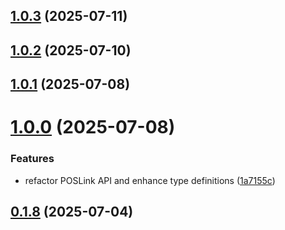 

## [1.0.3](https://github.com/phattran1201/react-native-pax/compare/v1.0.2...v1.0.3) (2025-07-11)

## [1.0.2](https://github.com/phattran1201/react-native-pax/compare/v1.0.1...v1.0.2) (2025-07-10)

## [1.0.1](https://github.com/phattran1201/react-native-pax/compare/v1.0.0...v1.0.1) (2025-07-08)

# [1.0.0](https://github.com/phattran1201/react-native-pax/compare/v0.1.8...v1.0.0) (2025-07-08)


### Features

* refactor POSLink API and enhance type definitions ([1a7155c](https://github.com/phattran1201/react-native-pax/commit/1a7155c2ae65c90b8825bbbeb5178eccd621bfd4))

## [0.1.8](https://github.com/phattran1201/react-native-pax/compare/v0.1.7...v0.1.8) (2025-07-04)